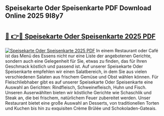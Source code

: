 ## Speisekarte Oder Speisenkarte PDF Download Online 2025 9I8y7

# <h2><a href="http://gcea7rn.nevu.top/?p=Speisekarte+Oder+Speisenkarte">🔗 👉🔴 Speisekarte Oder Speisenkarte 2025 PDF</a></h2>

[![Speisekarte Oder Speisenkarte 2025 PDF](https://i.imgur.com/dBaPXMq.png)](http://gcea7rn.nevu.top/?p=Speisekarte+Oder+Speisenkarte)
In einem Restaurant oder Café ist das Menü des Essens nicht nur eine Liste der angebotenen Gerichte, sondern auch eine Gelegenheit für Sie, etwas zu finden, das für Ihren Geschmack köstlich und passend ist. Auf unserer Speisekarte Oder Speisenkarte empfehlen wir einen Salatbereich, in dem Sie aus vielen verschiedenen Salaten aus frischem Gemüse und Obst wählen können. Für Fleischliebhaber gibt es auf unserer Speisekarte Oder Speisenkarte eine Auswahl an Gerichten: Rindfleisch, Schweinefleisch, Huhn und Fisch. Unseren Auserwählten bieten wir köstliche Gerichte wie Schaschlik und Steak an, die bei frischem, natürlichem Feuer zubereitet werden. Unser Restaurant bietet eine große Auswahl an Desserts, von traditionellen Torten und Kuchen bis hin zu exquisiten Crème Brûlée und Schokoladen-Gateais.

